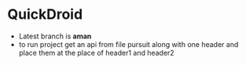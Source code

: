 # QuickDroid
* Latest branch is **aman**
* to run project get an api from file pursuit along with one header and place them at the place of header1 and header2
